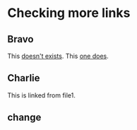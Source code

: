 # Checking more links

## Bravo
<!-- markdown-link-check-disable-next-line -->
This [doesn't exists](#alpha).
This [one does](#bravo).

## Charlie

This is linked from file1.

## change